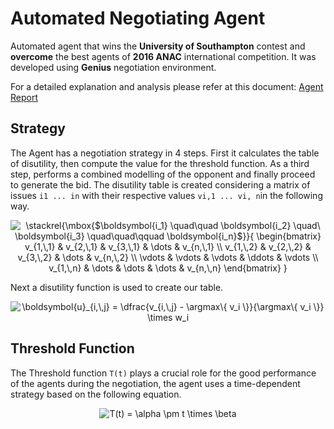 # Automated Negotiating Agent
Automated agent that wins the **University of Southampton** contest and **overcome** the best agents of **2016 ANAC** international competition. It was developed using **Genius** negotiation environment.

For a detailed explanation and analysis please refer at this document: [Agent Report](http://ajulio.com/assets/documents/Agent.pdf)

## Strategy
The Agent has a negotiation strategy in 4 steps. First it calculates the table of disutility, then compute the value for the threshold function. As a third step, performs a combined modelling of the opponent and finally proceed to generate the bid.
The disutility table is created considering a matrix of issues `i1 ... in` with their respective values `vi,1 ... vi, n`in the following way.

<p align="center"><img align="center" src="https://i.upmath.me/svg/%0A%5Cstackrel%7B%5Cmbox%7B%24%5Cboldsymbol%7Bi_1%7D%20%5Cquad%5Cquad%20%5Cboldsymbol%7Bi_2%7D%20%5Cquad%5C%20%20%5Cboldsymbol%7Bi_3%7D%20%5Cquad%5Cquad%5Cqquad%20%5Cboldsymbol%7Bi_n%7D%24%7D%7D%7B%0A%09%09%5Cbegin%7Bbmatrix%7D%0A%09%09%20%20%20%20v_%7B1%2C%5C%2C1%7D%20%20%20%26%20v_%7B2%2C%5C%2C1%7D%20%26%20v_%7B3%2C%5C%2C1%7D%20%26%20%5Cdots%20%26%20v_%7Bn%2C%5C%2C1%7D%20%5C%5C%0A%09%09%20%20%20%20v_%7B1%2C%5C%2C2%7D%20%20%20%26%20v_%7B2%2C%5C%2C2%7D%20%26%20v_%7B3%2C%5C%2C2%7D%20%26%20%5Cdots%20%26%20v_%7Bn%2C%5C%2C2%7D%20%5C%5C%0A%09%09%20%20%20%20%5Cvdots%20%09%09%26%20%5Cvdots%20%09%26%20%5Cvdots%20%09%26%20%5Cddots%20%26%20%5Cvdots%20%5C%5C%0A%09%09%20%20%20%20v_%7B1%2C%5C%2Cn%7D%20%20%20%26%20%5Cdots%20%09%09%26%20%5Cdots%20%09%09%26%20%5Cdots%20%26%20v_%7Bn%2C%5C%2Cn%7D%0A%09%09%5Cend%7Bbmatrix%7D%20%0A%09%7D%0A" alt="
\stackrel{\mbox{$\boldsymbol{i_1} \quad\quad \boldsymbol{i_2} \quad\  \boldsymbol{i_3} \quad\quad\qquad \boldsymbol{i_n}$}}{
		\begin{bmatrix}
		    v_{1,\,1}   &amp; v_{2,\,1} &amp; v_{3,\,1} &amp; \dots &amp; v_{n,\,1} \\
		    v_{1,\,2}   &amp; v_{2,\,2} &amp; v_{3,\,2} &amp; \dots &amp; v_{n,\,2} \\
		    \vdots 		&amp; \vdots 	&amp; \vdots 	&amp; \ddots &amp; \vdots \\
		    v_{1,\,n}   &amp; \dots 		&amp; \dots 		&amp; \dots &amp; v_{n,\,n}
		\end{bmatrix} 
	}
" /></p>

Next a disutility function is used to create our table.

<p align="center"><img align="center" src="https://i.upmath.me/svg/%0A%5Cboldsymbol%7Bu%7D_%7Bi%2C%5C%2Cj%7D%20%3D%20%5Cdfrac%7Bv_%7Bi%2C%5C%2Cj%7D%20-%20%5Cargmax%5C%7B%20v_i%20%5C%7D%7D%7B%5Cargmax%5C%7B%20v_i%20%5C%7D%7D%20%5Ctimes%20w_i%0A" alt="
\boldsymbol{u}_{i,\,j} = \dfrac{v_{i,\,j} - \argmax\{ v_i \}}{\argmax\{ v_i \}} \times w_i
" /></p>

## Threshold Function
The Threshold function `T(t)` plays a crucial role for the good performance of the agents during the negotiation, the agent uses a time-dependent strategy based on the following equation.


<p align="center"><img align="center" src="https://i.upmath.me/svg/%0AT(t)%20%3D%20%5Calpha%20%5Cpm%20t%20%5Ctimes%20%5Cbeta%0A" alt="
T(t) = \alpha \pm t \times \beta
" /></p>
